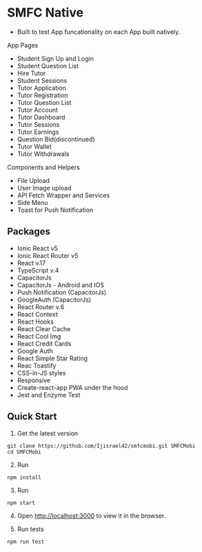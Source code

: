 # SMFC Native
- Built to test App funcationality on each App built natively.

App Pages
- Student Sign Up and Login
- Student Question List
- Hire Tutor
- Student Sessions
- Tutor Application
- Tutor Registration
- Tutor Question List
- Tutor Account
- Tutor Dashboard
- Tutor Sessions
- Tutor Earnings
- Question Bid(discontinued)
- Tutor Wallet
- Tutor Withdrawals

Components and Helpers

- File Upload
- User Image upload
- API Fetch Wrapper and Services
- Side Menu
- Toast for Push Notification

## Packages
- Ionic React v5
- Ionic React Router v5
- React v.17
- TypeScript v.4
- CapacitorJs
- CapacitorJs - Android and IOS
- Push Notification (CapacitorJs)
- GoogleAuth (CapacitorJs)
- React Router v.6
- React Context
- React Hooks
- React Clear Cache
- React Cool Img
- React Credit Cards
- Google Auth
- React Simple Star Rating
- Reac Toastify
- CSS-in-JS styles
- Responsive
- Create-react-app PWA under the hood
- Jest and Enzyme Test

## Quick Start

1. Get the latest version

```shell
git clone https://github.com/Ijisrael42/smfcmobi.git SMFCMobi
cd SMFCMobi
```

2. Run

```shell
npm install
```

3. Run

```shell
npm start
```

4. Open [http://localhost:3000](http://localhost:3000) to view it in the browser.

5. Run tests

```shell
npm run test
```
